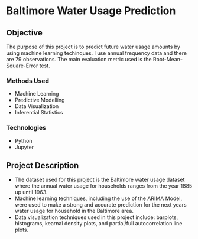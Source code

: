# Baltimore Water Usage Prediction

## Objective 
The purpose of this project is to predict future water usage amounts by using machine learning techinques. I use annual frequency data and there are 79 observations. The main evaluation metric used is the Root-Mean-Square-Error test.

### Methods Used 
* Machine Learning 
* Predictive Modelling 
* Data Visualization 
* Inferential Statistics 

### Technologies 
* Python
* Jupyter 

## Project Description 
* The dataset used for this project is the Baltimore water usage dataset where the annual water usage for households ranges from the year 1885 up until 1963.
* Machine learning techniques, including the use of the ARIMA Model, were used to make a strong and accurate prediction for the next years water usage for household in the Baltimore area. 
* Data visualization techniques used in this project include: barplots, histograms, kearnal density plots, and partial/full autocorrelation line plots.  

